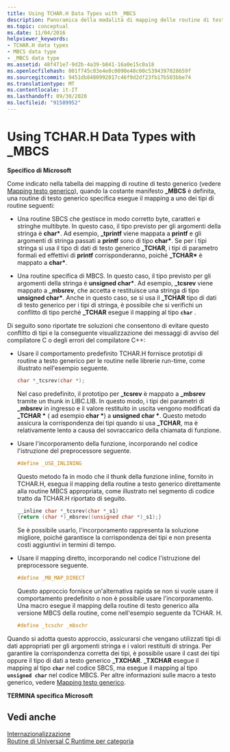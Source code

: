 ```yaml
---
title: Using TCHAR.H Data Types with _MBCS
description: Panoramica della modalità di mapping delle routine di testo del runtime di Microsoft C quando si usa TCHAR. Tipi di dati H con la costante multibyte _MBCS.
ms.topic: conceptual
ms.date: 11/04/2016
helpviewer_keywords:
- TCHAR.H data types
- MBCS data type
- _MBCS data type
ms.assetid: 48f471e7-9d2b-4a39-b841-16a0e15c0a18
ms.openlocfilehash: 001f745c03e4e0c0090e40c00c5394397028659f
ms.sourcegitcommit: 9451db8480992017c46f9d2df23fb17b503bbe74
ms.translationtype: MT
ms.contentlocale: it-IT
ms.lasthandoff: 09/30/2020
ms.locfileid: "91589952"
---
```

# <a name="using-tcharh-data-types-with-_mbcs"></a>Using TCHAR.H Data Types with _MBCS

**Specifico di Microsoft**

Come indicato nella tabella dei mapping di routine di testo generico (vedere [Mapping testo generico](../c-runtime-library/generic-text-mappings.md)), quando la costante manifesto **_MBCS** è definita, una routine di testo generico specifica esegue il mapping a uno dei tipi di routine seguenti:

- Una routine SBCS che gestisce in modo corretto byte, caratteri e stringhe multibyte. In questo caso, il tipo previsto per gli argomenti della stringa è **char&#42;**. Ad esempio, **_tprintf** viene mappata a **printf** e gli argomenti di stringa passati a **printf** sono di tipo **char&#42;**. Se per i tipi stringa si usa il tipo di dati di testo generico **_TCHAR**, i tipi di parametro formali ed effettivi di **printf** corrisponderanno, poiché **_TCHAR&#42;** è mappato a **char&#42;**.

- Una routine specifica di MBCS. In questo caso, il tipo previsto per gli argomenti della stringa è __unsigned char&#42;__. Ad esempio, **_tcsrev** viene mappato a **_mbsrev**, che accetta e restituisce una stringa di tipo __unsigned char&#42;__. Anche in questo caso, se si usa il **_TCHAR** tipo di dati di testo generico per i tipi di stringa, è possibile che si verifichi un conflitto di tipo perché **_TCHAR** esegue il mapping al tipo **`char`** .

Di seguito sono riportate tre soluzioni che consentono di evitare questo conflitto di tipi e la conseguente visualizzazione dei messaggi di avviso del compilatore C o degli errori del compilatore C++:

- Usare il comportamento predefinito TCHAR.H fornisce prototipi di routine a testo generico per le routine nelle librerie run-time, come illustrato nell'esempio seguente.

   ```C
   char *_tcsrev(char *);
   ```

   Nel caso predefinito, il prototipo per **_tcsrev** è mappato a **_mbsrev** tramite un thunk in LIBC.LIB. In questo modo, i tipi dei parametri di **_mbsrev** in ingresso e il valore restituito in uscita vengono modificati da **_TCHAR &#42;** ( ad esempio **char &#42;**) a **unsigned char &#42;**. Questo metodo assicura la corrispondenza dei tipi quando si usa **_TCHAR**, ma è relativamente lento a causa del sovraccarico della chiamata di funzione.

- Usare l'incorporamento della funzione, incorporando nel codice l'istruzione del preprocessore seguente.

   ```C
   #define _USE_INLINING
   ```

   Questo metodo fa in modo che il thunk della funzione inline, fornito in TCHAR.H, esegua il mapping della routine a testo generico direttamente alla routine MBCS appropriata, come illustrato nel segmento di codice tratto da TCHAR.H riportato di seguito.

   ```C
   __inline char *_tcsrev(char *_s1)
   {return (char *)_mbsrev((unsigned char *)_s1);}
   ```

   Se è possibile usarlo, l'incorporamento rappresenta la soluzione migliore, poiché garantisce la corrispondenza dei tipi e non presenta costi aggiuntivi in termini di tempo.

- Usare il mapping diretto, incorporando nel codice l'istruzione del preprocessore seguente.

   ```C
   #define _MB_MAP_DIRECT
   ```

   Questo approccio fornisce un'alternativa rapida se non si vuole usare il comportamento predefinito o non è possibile usare l'incorporamento. Una macro esegue il mapping della routine di testo generico alla versione MBCS della routine, come nell'esempio seguente da TCHAR. H.

   ```C
   #define _tcschr _mbschr
   ```

Quando si adotta questo approccio, assicurarsi che vengano utilizzati tipi di dati appropriati per gli argomenti stringa e i valori restituiti di stringa. Per garantire la corrispondenza corretta dei tipi, è possibile usare il cast dei tipi oppure il tipo di dati a testo generico **_TXCHAR**. **_TXCHAR** esegue il mapping al tipo **`char`** nel codice SBCS, ma esegue il mapping al tipo **`unsigned char`** nel codice MBCS. Per altre informazioni sulle macro a testo generico, vedere [Mapping testo generico](../c-runtime-library/generic-text-mappings.md).

**TERMINA specifica Microsoft**

## <a name="see-also"></a>Vedi anche

[Internazionalizzazione](../c-runtime-library/internationalization.md)\
[Routine di Universal C Runtime per categoria](../c-runtime-library/run-time-routines-by-category.md)
